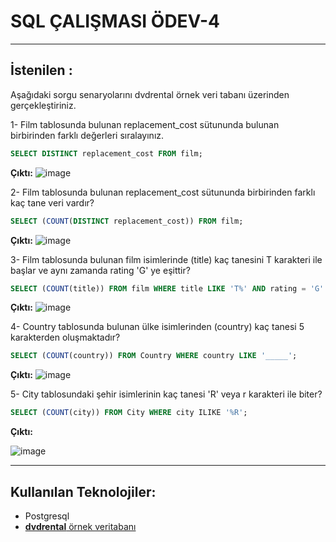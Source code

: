 # SQL ÇALIŞMASI ÖDEV-4
---
## İstenilen : 

Aşağıdaki sorgu senaryolarını dvdrental örnek veri tabanı üzerinden gerçekleştiriniz.

1- Film tablosunda bulunan replacement_cost sütununda bulunan birbirinden farklı değerleri sıralayınız.
```sql
SELECT DISTINCT replacement_cost FROM film;
```

**Çıktı:**
![image](https://github.com/ozlemkrblt/patika-dev-projects/assets/46456721/3f4a8709-9d5f-4ff9-a73a-51d23a29afdb)

2- Film tablosunda bulunan replacement_cost sütununda birbirinden farklı kaç tane veri vardır?
```sql
SELECT (COUNT(DISTINCT replacement_cost)) FROM film;
```

**Çıktı:**
![image](https://github.com/ozlemkrblt/patika-dev-projects/assets/46456721/071f855f-feb9-4ba0-8d98-d9f73e0b4f9a)


3- Film tablosunda bulunan film isimlerinde (title) kaç tanesini T karakteri ile başlar ve aynı zamanda rating 'G' ye eşittir?
```sql
SELECT (COUNT(title)) FROM film WHERE title LIKE 'T%' AND rating = 'G' ;
```

**Çıktı:**
![image](https://github.com/ozlemkrblt/patika-dev-projects/assets/46456721/1b0651ff-9035-43af-a4c6-e235ba8a84e1)

4- Country tablosunda bulunan ülke isimlerinden (country) kaç tanesi 5 karakterden oluşmaktadır?
```sql
SELECT (COUNT(country)) FROM Country WHERE country LIKE '_____';
```

**Çıktı:**
![image](https://github.com/ozlemkrblt/patika-dev-projects/assets/46456721/2340a3d8-4d94-4bab-a8d0-aa7f44b3ee19)


5- City tablosundaki şehir isimlerinin kaç tanesi 'R' veya r karakteri ile biter?
```sql
SELECT (COUNT(city)) FROM City WHERE city ILIKE '%R';
```

**Çıktı:**

![image](https://github.com/ozlemkrblt/patika-dev-projects/assets/46456721/56f874ff-9e81-4c40-ba9b-f19da66696a1)


---

## Kullanılan Teknolojiler:

-  Postgresql
- [**dvdrental** örnek veritabanı](https://www.postgresqltutorial.com/wp-content/uploads/2019/05/dvdrental.zip) 

